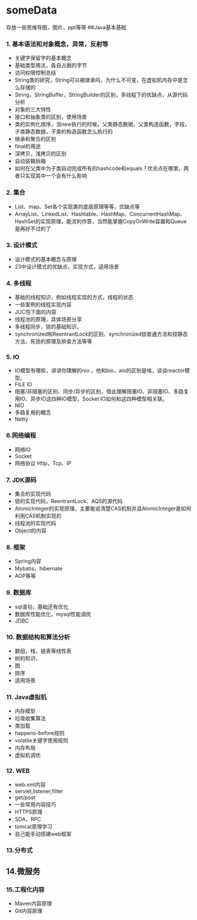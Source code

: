 # someData
存放一些思维导图，图片，ppt等等
##Java基本基础
### 1. 基本语法和对象概念，异常，反射等
- 关键字保留字的基本概念
- 基础类型用法，各自占据的字节
- 访问权限控制总结
- String类的研究，String可以被继承吗，为什么不可变，在虚拟机内存中是怎么存储的
- String，StringBuffer，StringBuilder的区别，多线程下的优缺点，从源代码分析
- 对象的三大特性
- 接口和抽象类的区别，使用场景
- 类的实例化顺序，当new执行的时候，父类静态数据，父类构造函数，字段，子类静态数据，子类的构造函数怎么执行的
- 继承和聚合的区别
- final的用途
- 深拷贝，浅拷贝的区别
- 自动装箱拆箱
- 如何在父类中为子类自动完成所有的hashcode和equals？优劣点在哪里，两者只实现其中一个会有什么影响
### 2. 集合
- List、map、Set各个实现类的底层原理等等，优缺点等
- ArrayList、LinkedList、Hashtable、HashMap、ConcurrentHashMap、HashSet的实现原理，能流利作答，当然能掌握CopyOnWrite容器和Queue是再好不过的了
### 3. 设计模式
- 设计模式的基本概念与原理
- 23中设计模式的优缺点，实现方式，适用场景
### 4. 多线程
- 基础的线程知识，例如线程实现的方式，线程的状态
- 一些案例的线程实现内容
- JUC包下面的内容
- 线程池的原理，具体场景分享
- 多线程同步，锁的基础知识，
- synchronized和ReentrantLock的区别、synchronized锁普通方法和锁静态方法、死锁的原理及排查方法等等
### 5. IO
- IO模型有哪些，讲讲你理解的nio ，他和bio，aio的区别是啥，谈谈reactor模型。
- FILE IO
- 阻塞/非阻塞的区别、同步/异步的区别，借此理解阻塞IO、非阻塞IO、多路复用IO、异步IO这四种IO模型，Socket IO如何和这四种模型相关联。
- NIO
- 多路复用的概念
- Netty
### 6.网络编程
- 网络IO
- Socket
- 网络协议 Http，Tcp、IP
### 7. JDK源码
- 集合的实现代码
- 锁的实现代码，ReentrantLock、AQS的源代码
- AtomicInteger的实现原理，主要能说清楚CAS机制并且AtomicInteger是如何利用CAS机制实现的
- 线程池的实现代码
- Object的内容
### 8. 框架
- Spring内容
- Mybatis，hibernate
- AOP等等
### 9. 数据库
- sql语句，基础还有优化
- 数据库性能优化，mysql性能调优
- JDBC
### 10. 数据结构和算法分析
- 数组，栈，链表等线性表
- 树的知识，
- 图
- 排序
- 适用场景

### 11. Java虚拟机
- 内存模型
- 垃圾收集算法
- 类加载
- happens-before规则
- volatile关键字使用规则
- 内存布局
- 虚拟机调优
### 12. WEB
- web.xml内容
- servlet,listener,filter
- get/post
- 一些常用内容技巧
- HTTPS原理
- SOA，RPC
- tomcat原理学习
- 自己能手动搭建web框架
### 13.分布式
## 14.微服务
### 15.工程化内容
- Maven内容原理
- Git内容原理

